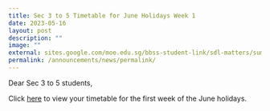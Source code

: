 ```yaml
---
title: Sec 3 to 5 Timetable for June Holidays Week 1
date: 2023-05-16
layout: post
description: ""
image: ""
external: sites.google.com/moe.edu.sg/bbss-student-link/sdl-matters/summary-tasks
permalink: /announcements/news/permalink/
---
```

Dear Sec 3 to 5 students,

Click [here](https://sites.google.com/moe.edu.sg/bbss-student-link/timetable-for-semester-2-2022) to view your timetable for the first week of the June holidays.